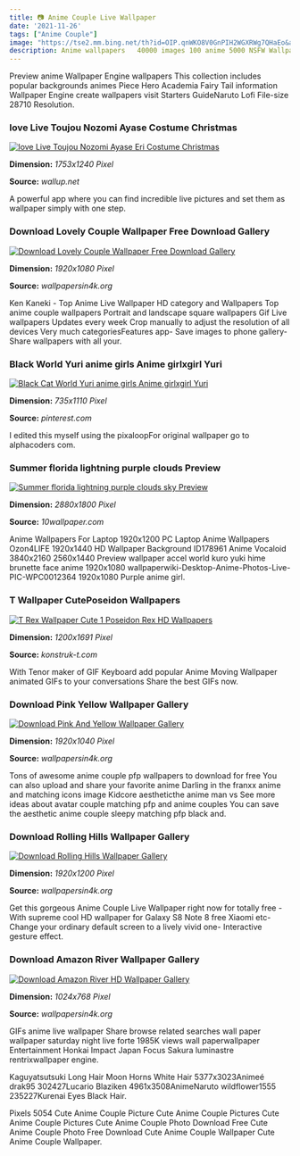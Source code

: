 ```yaml
---
title: 📷 Anime Couple Live Wallpaper
date: '2021-11-26'
tags: ["Anime Couple"]
image: "https://tse2.mm.bing.net/th?id=OIP.qnWKO8V0GnPIH2WGXRWg7QHaEo&amp;pid=15.1"
description: Anime wallpapers   40000 images 100 anime 5000 NSFW Wallpapers 20000 Anime Background Wallpapers and much more.
---
```




Preview anime Wallpaper Engine wallpapers This collection includes popular backgrounds animes Piece Hero Academia Fairy Tail information Wallpaper Engine create wallpapers visit Starters GuideNaruto Lofi File-size 28710 Resolution.



### love Live Toujou Nozomi Ayase Costume Christmas 

[![love Live Toujou Nozomi Ayase Eri Costume Christmas ](https://wallup.net/wp-content/uploads/2019/09/08/576696-love-live-toujou-nozomi-ayase-eri-costume-christmas-outfit.jpg)](https://wallup.net/wp-content/uploads/2019/09/08/576696-love-live-toujou-nozomi-ayase-eri-costume-christmas-outfit.jpg)


**Dimension:** _1753x1240 Pixel_ 

**Source:** _wallup.net_ 


A powerful app where you can find incredible live pictures and set them as wallpaper simply with one step.


### Download Lovely Couple Wallpaper Free Download Gallery

[![Download Lovely Couple Wallpaper Free Download Gallery](http://www.wallpapersin4k.org/wp-content/uploads/2017/04/Lovely-Couple-Wallpaper-Free-Download-10.jpg)](http://www.wallpapersin4k.org/wp-content/uploads/2017/04/Lovely-Couple-Wallpaper-Free-Download-10.jpg)


**Dimension:** _1920x1080 Pixel_ 

**Source:** _wallpapersin4k.org_ 


Ken Kaneki - Top Anime Live Wallpaper HD category and Wallpapers Top anime couple wallpapers Portrait and landscape square wallpapers Gif Live wallpapers Updates every week Crop manually to adjust the resolution of all devices Very much categoriesFeatures app- Save images to phone gallery- Share wallpapers with all your.


### Black World Yuri anime girls Anime girlxgirl Yuri 

[![Black Cat World  Yuri anime girls Anime girlxgirl Yuri ](https://i.pinimg.com/736x/00/81/18/0081189d0bdbfdb57bd296c85d939ca3.jpg)](https://i.pinimg.com/736x/00/81/18/0081189d0bdbfdb57bd296c85d939ca3.jpg)


**Dimension:** _735x1110 Pixel_ 

**Source:** _pinterest.com_ 


I edited this myself using the pixaloopFor original wallpaper go to alphacoders com.


### Summer florida lightning purple clouds Preview 

[![Summer florida lightning purple clouds sky Preview ](https://10wallpaper.com/wallpaper/2880x1800/1807/Summer_florida_lightning_purple_clouds_sky_2880x1800.jpg)](https://10wallpaper.com/wallpaper/2880x1800/1807/Summer_florida_lightning_purple_clouds_sky_2880x1800.jpg)


**Dimension:** _2880x1800 Pixel_ 

**Source:** _10wallpaper.com_ 


Anime Wallpapers For Laptop 1920x1200 PC Laptop Anime Wallpapers Ozon4LIFE 1920x1440 HD Wallpaper Background ID178961 Anime Vocaloid 3840x2160 2560x1440 Preview wallpaper accel world kuro yuki hime brunette face anime 1920x1080 wallpaperwiki-Desktop-Anime-Photos-Live-PIC-WPC0012364 1920x1080 Purple anime girl.


### T Wallpaper CutePoseidon Wallpapers 

[![T Rex Wallpaper Cute 1 Poseidon Rex HD Wallpapers ](http://i0.wp.com/i0.kym-cdn.com/photos/images/facebook/000/454/777/d3e.jpg)](http://i0.wp.com/i0.kym-cdn.com/photos/images/facebook/000/454/777/d3e.jpg)


**Dimension:** _1200x1691 Pixel_ 

**Source:** _konstruk-t.com_ 


With Tenor maker of GIF Keyboard add popular Anime Moving Wallpaper animated GIFs to your conversations Share the best GIFs now.


### Download Pink Yellow Wallpaper Gallery

[![Download Pink And Yellow Wallpaper Gallery](http://www.wallpapersin4k.org/wp-content/uploads/2017/04/Pink-And-Yellow-Wallpaper-21.jpg)](http://www.wallpapersin4k.org/wp-content/uploads/2017/04/Pink-And-Yellow-Wallpaper-21.jpg)


**Dimension:** _1920x1040 Pixel_ 

**Source:** _wallpapersin4k.org_ 


Tons of awesome anime couple pfp wallpapers to download for free You can also upload and share your favorite anime Darling in the franxx anime and matching icons image Kidcore aestheticthe anime man vs See more ideas about avatar couple matching pfp and anime couples You can save the aesthetic anime couple sleepy matching pfp black and.


### Download Rolling Hills Wallpaper Gallery

[![Download Rolling Hills Wallpaper Gallery](https://www.wallpapersin4k.org/wp-content/uploads/2017/04/Rolling-Hills-Wallpaper-2.jpg)](https://www.wallpapersin4k.org/wp-content/uploads/2017/04/Rolling-Hills-Wallpaper-2.jpg)


**Dimension:** _1920x1200 Pixel_ 

**Source:** _wallpapersin4k.org_ 


Get this gorgeous Anime Couple Live Wallpaper right now for totally free - With supreme cool HD wallpaper for Galaxy S8 Note 8 free Xiaomi etc- Change your ordinary default screen to a lively vivid one- Interactive gesture effect.


### Download Amazon River Wallpaper Gallery

[![Download Amazon River HD Wallpaper Gallery](https://assets.wallpapersin4k.org/uploads/2017/04/Amazon-River-HD-Wallpaper-12.jpg)](https://assets.wallpapersin4k.org/uploads/2017/04/Amazon-River-HD-Wallpaper-12.jpg)


**Dimension:** _1024x768 Pixel_ 

**Source:** _wallpapersin4k.org_ 



 GIFs anime live wallpaper Share browse related searches wall paper wallpaper saturday night live forte 1985K views wall paperwallpaper Entertainment Honkai Impact Japan Focus Sakura luminastre rentrixwallpaper engine.


Kaguyatsutsuki Long Hair Moon Horns White Hair 5377x3023Animeé drak95 302427Lucario Blaziken 4961x3508AnimeNaruto wildflower1555 235227Kurenai Eyes Black Hair.


Pixels 5054 Cute Anime Couple Picture Cute Anime Couple Pictures Cute Anime Couple Pictures Cute Anime Couple Photo Download Free Cute Anime Couple Photo Free Download Cute Anime Couple Wallpaper Cute Anime Couple Wallpaper.





